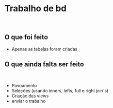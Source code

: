 # Trabalho de bd
</br>

## O que foi feito


* Apenas as tabelas foram criadas

## O que ainda falta ser feito

</br>

* Povoamento
* Seleções (usando inners, lefts, full e right join´s)
* Criação das views
* enviar o trabalho